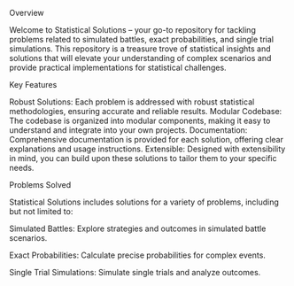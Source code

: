 Overview

Welcome to Statistical Solutions – your go-to repository for tackling problems related to simulated battles, exact probabilities, and single trial simulations.
This repository is a treasure trove of statistical insights and solutions that will elevate your understanding of complex scenarios and provide practical implementations for statistical challenges.


Key Features

Robust Solutions: Each problem is addressed with robust statistical methodologies, ensuring accurate and reliable results.
Modular Codebase: The codebase is organized into modular components, making it easy to understand and integrate into your own projects.
Documentation: Comprehensive documentation is provided for each solution, offering clear explanations and usage instructions.
Extensible: Designed with extensibility in mind, you can build upon these solutions to tailor them to your specific needs.


Problems Solved

Statistical Solutions includes solutions for a variety of problems, including but not limited to:

Simulated Battles: Explore strategies and outcomes in simulated battle scenarios.

Exact Probabilities: Calculate precise probabilities for complex events.

Single Trial Simulations: Simulate single trials and analyze outcomes.

